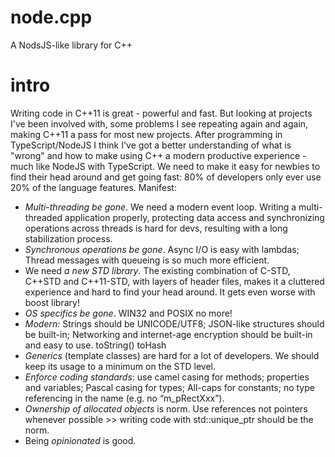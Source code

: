 # node.cpp
A NodsJS-like library for C++


# intro
Writing code in C++11 is great - powerful and fast. But looking at projects I've been involved with, some problems I see repeating again and again, making C++11 a pass for most new projects. After programming in TypeScript/NodeJS I think I've got a better understanding of what is "wrong" and how to make using C++ a modern productive experience - much like NodeJS with TypeScript. We need to make it easy for newbies to find their head around and get going fast: 80% of developers only ever use 20% of the language features. 
Manifest:
- *Multi-threading be gone*. We need a modern event loop. Writing a multi-threaded application properly, protecting data access and synchronizing operations across threads is hard for devs, resulting with a long stabilization process.
- *Synchronous operations be gone*. Async I/O is easy with lambdas; Thread messages with queueing is so much more efficient. 
- We need *a new STD library*. The existing combination of C-STD, C++STD and C++11-STD, with layers of header files, makes it a cluttered experience and hard to find your head around. It gets even worse with boost library! 
- *OS specifics be gone*. WIN32 and POSIX no more! 
- *Modern:* Strings should be UNICODE/UTF8; JSON-like structures should be built-in; Networking and internet-age encryption should be built-in and easy to use. toString() toHash
- *Generics* (template classes) are hard for a lot of developers. We should keep its usage to a minimum on the STD level.
- *Enforce coding standards*: use camel casing for methods; properties and variables; Pascal casing for types; All-caps for constants; no type referencing in the name (e.g. no “m_pRectXxx”). 
- *Ownership of allocated objects* is norm. Use references not pointers whenever possible >> writing code with std::unique_ptr should be the norm. 
- Being *opinionated* is good. 

